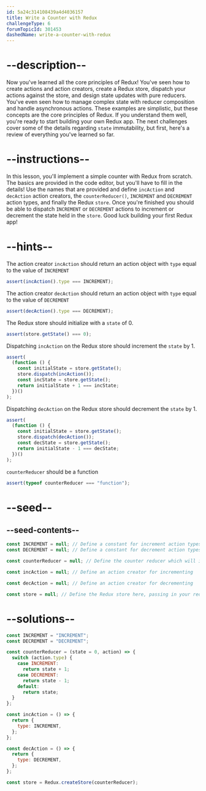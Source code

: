 ```yaml
---
id: 5a24c314108439a4d4036157
title: Write a Counter with Redux
challengeType: 6
forumTopicId: 301453
dashedName: write-a-counter-with-redux
---
```


# --description--

Now you've learned all the core principles of Redux! You've seen how to create actions and action creators, create a Redux store, dispatch your actions against the store, and design state updates with pure reducers. You've even seen how to manage complex state with reducer composition and handle asynchronous actions. These examples are simplistic, but these concepts are the core principles of Redux. If you understand them well, you're ready to start building your own Redux app. The next challenges cover some of the details regarding `state` immutability, but first, here's a review of everything you've learned so far.

# --instructions--

In this lesson, you'll implement a simple counter with Redux from scratch. The basics are provided in the code editor, but you'll have to fill in the details! Use the names that are provided and define `incAction` and `decAction` action creators, the `counterReducer()`, `INCREMENT` and `DECREMENT` action types, and finally the Redux `store`. Once you're finished you should be able to dispatch `INCREMENT` or `DECREMENT` actions to increment or decrement the state held in the `store`. Good luck building your first Redux app!

# --hints--

The action creator `incAction` should return an action object with `type` equal to the value of `INCREMENT`

```js
assert(incAction().type === INCREMENT);
```

The action creator `decAction` should return an action object with `type` equal to the value of `DECREMENT`

```js
assert(decAction().type === DECREMENT);
```

The Redux store should initialize with a `state` of 0.

```js
assert(store.getState() === 0);
```

Dispatching `incAction` on the Redux store should increment the `state` by 1.

```js
assert(
  (function () {
    const initialState = store.getState();
    store.dispatch(incAction());
    const incState = store.getState();
    return initialState + 1 === incState;
  })()
);
```

Dispatching `decAction` on the Redux store should decrement the `state` by 1.

```js
assert(
  (function () {
    const initialState = store.getState();
    store.dispatch(decAction());
    const decState = store.getState();
    return initialState - 1 === decState;
  })()
);
```

`counterReducer` should be a function

```js
assert(typeof counterReducer === "function");
```

# --seed--

## --seed-contents--

```js
const INCREMENT = null; // Define a constant for increment action types
const DECREMENT = null; // Define a constant for decrement action types

const counterReducer = null; // Define the counter reducer which will increment or decrement the state based on the action it receives

const incAction = null; // Define an action creator for incrementing

const decAction = null; // Define an action creator for decrementing

const store = null; // Define the Redux store here, passing in your reducers
```

# --solutions--

```js
const INCREMENT = "INCREMENT";
const DECREMENT = "DECREMENT";

const counterReducer = (state = 0, action) => {
  switch (action.type) {
    case INCREMENT:
      return state + 1;
    case DECREMENT:
      return state - 1;
    default:
      return state;
  }
};

const incAction = () => {
  return {
    type: INCREMENT,
  };
};

const decAction = () => {
  return {
    type: DECREMENT,
  };
};

const store = Redux.createStore(counterReducer);
```

